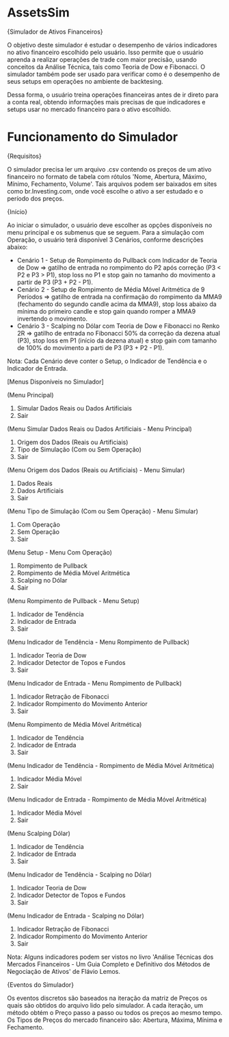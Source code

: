 # AssetsSim

{Simulador de Ativos Financeiros}

O objetivo deste simulador é estudar o desempenho de vários indicadores no ativo financeiro escolhido pelo usuário. Isso permite que o usuário aprenda a realizar operações de trade com maior precisão, usando conceitos da Análise Técnica, tais como Teoria de Dow e Fibonacci. O simulador também pode ser usado para verificar como é o desempenho de seus setups em operações no ambiente de backtesing.

Dessa forma, o usuário treina operações financeiras antes de ir direto para a conta real, obtendo informações mais precisas de que indicadores e setups usar no mercado financeiro para o ativo escolhido.

# Funcionamento do Simulador

{Requisitos}

O simulador precisa ler um arquivo .csv contendo os preços de um ativo financeiro no formato de tabela com rótulos 'Nome, Abertura, Máximo, Mínimo, Fechamento, Volume'. Tais arquivos podem ser baixados em sites como br.Investing.com, onde você escolhe o ativo a ser estudado e o período dos preços.

{Início}

Ao iniciar o simulador, o usuário deve escolher as opções disponíveis no menu principal e os submenus que se seguem. Para a simulação com Operação, o usuário terá disponível 3 Cenários, conforme descrições abaixo: 

* Cenário 1 - Setup de Rompimento do Pullback com Indicador de Teoria de Dow => gatilho de entrada no rompimento do P2 após correção (P3 < P2 e P3 > P1), stop loss no P1 e stop gain no tamanho do movimento a partir de P3 (P3 + P2 - P1).
* Cenário 2 - Setup de Rompimento de Média Móvel Aritmética de 9 Períodos => gatilho de entrada na confirmação do rompimento da MMA9 (fechamento do segundo candle acima da MMA9), stop loss abaixo da mínima do primeiro candle e stop gain quando romper a MMA9 invertendo o movimento.
* Cenário 3 - Scalping no Dólar com Teoria de Dow e Fibonacci no Renko 2R => gatilho de entrada no Fibonacci 50% da correção da dezena atual (P3), stop loss em P1 (início da dezena atual) e stop gain com tamanho de 100% do movimento a parti de P3 (P3 + P2 - P1).

Nota: Cada Cenário deve conter o Setup, o Indicador de Tendência e o Indicador de Entrada.

[Menus Disponíveis no Simulador]

(Menu Principal)
1. Simular Dados Reais ou Dados Artificiais
2. Sair

(Menu Simular Dados Reais ou Dados Artificiais - Menu Principal)
1. Origem dos Dados (Reais ou Artificiais)
2. Tipo de Simulação (Com ou Sem Operação)
3. Sair

(Menu Origem dos Dados (Reais ou Artificiais) - Menu Simular)
1. Dados Reais
2. Dados Artificiais
3. Sair

(Menu Tipo de Simulação (Com ou Sem Operação) - Menu Simular)
1. Com Operação
2. Sem Operação
3. Sair

(Menu Setup - Menu Com Operação)                        
1. Rompimento de Pullback
2. Rompimento de Média Móvel Aritmética
3. Scalping no Dólar
4. Sair

(Menu Rompimento de Pullback - Menu Setup)                        
1. Indicador de Tendência
2. Indicador de Entrada
3. Sair

(Menu Indicador de Tendência - Menu Rompimento de Pullback)
1. Indicador Teoria de Dow
2. Indicador Detector de Topos e Fundos
3. Sair

(Menu Indicador de Entrada - Menu Rompimento de Pullback)
1. Indicador Retração de Fibonacci
2. Indicador Rompimento do Movimento Anterior
3. Sair

(Menu Rompimento de Média Móvel Aritmética)                        
1. Indicador de Tendência
2. Indicador de Entrada
3. Sair

(Menu Indicador de Tendência - Rompimento de Média Móvel Aritmética)
1. Indicador Média Móvel
2. Sair
                                                    
(Menu Indicador de Entrada - Rompimento de Média Móvel Aritmética)
1. Indicador Média Móvel
2. Sair

(Menu Scalping Dólar)                        
1. Indicador de Tendência
2. Indicador de Entrada
3. Sair

(Menu Indicador de Tendência - Scalping no Dólar)
1. Indicador Teoria de Dow
2. Indicador Detector de Topos e Fundos
3. Sair

(Menu Indicador de Entrada - Scalping no Dólar)
1. Indicador Retração de Fibonacci
2. Indicador Rompimento do Movimento Anterior
3. Sair

Nota: Alguns indicadores podem ser vistos no livro 'Análise Técnicas dos Mercados Financeiros - Um Guia Completo e Definitivo dos Métodos de Negociação de Ativos' de Flávio Lemos.

{Eventos do Simulador}

Os eventos discretos são baseados na iteração da matriz de Preços os quais são obtidos do arquivo lido pelo simulador. A cada iteração, um método obtém o Preço passo a passo ou todos os preços ao mesmo tempo. Os Tipos de Preços do mercado financeiro são: Abertura, Máxima, Mínima e Fechamento.